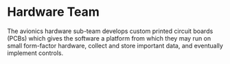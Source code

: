 # Hardware Team

The avionics hardware sub-team develops custom printed circuit boards (PCBs) which gives the software a platform from which they may run on small form-factor hardware, collect and store important data, and eventually implement controls.